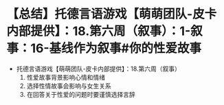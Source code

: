 # 【总结】托德言语游戏【萌萌团队-皮卡内部提供】：18.第六周（叙事）：1-叙事：16-基线作为叙事#你的性爱故事

-   托德言语游戏【萌萌团队-皮卡内部提供】：18.第六周（叙事）
    1.  性爱故事背景影响心情和情绪
    2.  选择性情故事会影响与女生关系
    3.  在回答关于性爱的问题时要谨慎选择言辞